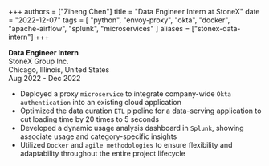 +++
authors = ["Ziheng Chen"]
title = "Data Engineer Intern at StoneX"
date = "2022-12-07"
tags = [
    "python", "envoy-proxy", "okta", 
    "docker", "apache-airflow",
    "splunk", "microservices"
]
aliases = ["stonex-data-intern"]
+++
 
**Data Engineer Intern**   
StoneX Group Inc.  
Chicago, Illinois, United States  
Aug 2022 - Dec 2022   
- Deployed a proxy `microservice` to integrate company-wide `Okta authentication` into an existing cloud application 
- Optimized the data curation `ETL` pipeline for a data-serving application to cut loading time by 20 times to 5 seconds
- Developed a dynamic usage analysis dashboard in `Splunk`, showing associate usage and category-specific insights
- Utilized `Docker` and `agile methodologies` to ensure flexibility and adaptability throughout the entire project lifecycle


